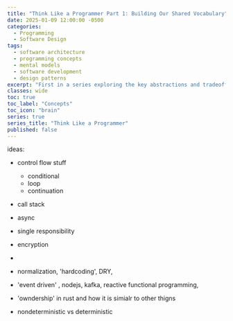 ```yaml
---
title: "Think Like a Programmer Part 1: Building Our Shared Vocabulary"
date: 2025-01-09 12:00:00 -0500
categories:
  - Programming
  - Software Design
tags:
  - software architecture
  - programming concepts
  - mental models
  - software development
  - design patterns
excerpt: "First in a series exploring the key abstractions and tradeoffs that experienced developers naturally discover. By building a shared vocabulary around these concepts, we can better understand and discuss software design across contexts."
classes: wide
toc: true
toc_label: "Concepts"
toc_icon: "brain"
series: true
series_title: "Think Like a Programmer"
published: false
---
```


ideas: 
- control flow stuff
    - conditional
    - loop
    - continuation
- call stack
- async
- single responsibility
- encryption
- 

- normalization, 'hardcoding', DRY, 

- 'event driven' , nodejs, kafka, reactive functional programming, 

- 'owndership' in rust and how it is simialr to other thigns

- nondeterministic vs deterministic

